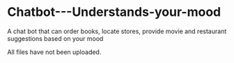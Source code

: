 # Chatbot---Understands-your-mood
A chat bot that can order books, locate stores, provide movie and restaurant suggestions based on your mood

All files have not been uploaded.

